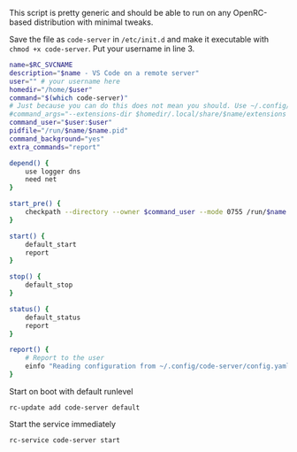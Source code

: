 This script is pretty generic and should be able to run on any OpenRC-based distribution with minimal tweaks.

Save the file as `code-server` in `/etc/init.d` and make it executable with `chmod +x code-server`. Put your username in line 3.

```bash
name=$RC_SVCNAME
description="$name - VS Code on a remote server"
user="" # your username here
homedir="/home/$user"
command="$(which code-server)"
# Just because you can do this does not mean you should. Use ~/.config/code-server/config.yaml instead
#command_args="--extensions-dir $homedir/.local/share/$name/extensions --user-data-dir $homedir/.local/share/$name --disable-telemetry"
command_user="$user:$user"
pidfile="/run/$name/$name.pid"
command_background="yes"
extra_commands="report"

depend() {
	use logger dns
	need net
}

start_pre() {
	checkpath --directory --owner $command_user --mode 0755 /run/$name /var/log/$name
}

start() {
	default_start
	report
}

stop() {
	default_stop
}

status() {
	default_status
	report
}

report() {
	# Report to the user
	einfo "Reading configuration from ~/.config/code-server/config.yaml"
}
```

Start on boot with default runlevel
```
rc-update add code-server default
```

Start the service immediately
```
rc-service code-server start
```
